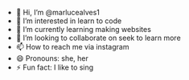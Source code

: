 - 👋 Hi, I’m @marlucealves1
- 👀 I’m interested in learn to code
- 🌱 I’m currently learning making websites
- 💞️ I’m looking to collaborate on seek to learn more
- 📫 How to reach me via instagram
- 😄 Pronouns: she, her
- ⚡ Fun fact: I like to sing

<!---
marlucealves1/marlucealves1 is a ✨ special ✨ repository because its `README.md` (this file) appears on your GitHub profile.
You can click the Preview link to take a look at your changes.
--->
